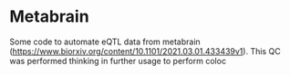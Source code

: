 # Metabrain

Some code to automate eQTL data from metabrain (https://www.biorxiv.org/content/10.1101/2021.03.01.433439v1).
This QC was performed thinking in further usage to perform coloc



